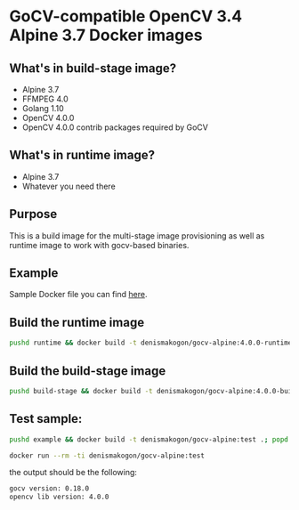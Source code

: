 # GoCV-compatible OpenCV 3.4 Alpine 3.7 Docker images

## What's in build-stage image?

 - Alpine 3.7
 - FFMPEG 4.0
 - Golang 1.10
 - OpenCV 4.0.0
 - OpenCV 4.0.0 contrib packages required by GoCV

## What's in runtime image?

 - Alpine 3.7
 - Whatever you need there

## Purpose

This is a build image for the multi-stage image provisioning as well as runtime image to work with gocv-based binaries.

## Example

Sample Docker file you can find [here](example/Dockerfile).

## Build the runtime image

```bash
pushd runtime && docker build -t denismakogon/gocv-alpine:4.0.0-runtime .; popd
```

## Build the build-stage image

```bash
pushd build-stage && docker build -t denismakogon/gocv-alpine:4.0.0-buildstage .; popd
```

## Test sample:

```bash
pushd example && docker build -t denismakogon/gocv-alpine:test .; popd
```
```bash
docker run --rm -ti denismakogon/gocv-alpine:test
```

the output should be the following:
```bash
gocv version: 0.18.0
opencv lib version: 4.0.0
```
